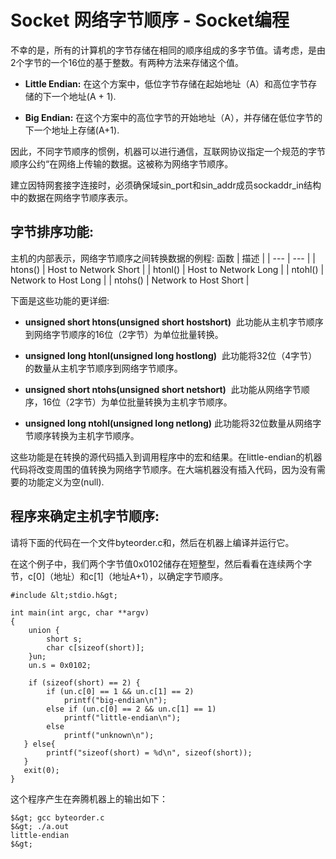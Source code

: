 # Socket 网络字节顺序 - Socket编程



不幸的是，所有的计算机的字节存储在相同的顺序组成的多字节值。请考虑，是由2个字节的一个16位的基于整数。有两种方法来存储这个值。

*   **Little Endian:** 在这个方案中，低位字节存储在起始地址（A）和高位字节存储的下一个地址(A + 1).

*   **Big Endian:** 在这个方案中的高位字节的开始地址（A），并存储在低位字节的下一个地址上存储(A+1).

因此，不同字节顺序的惯例，机器可以进行通信，互联网协议指定一个规范的字节顺序公约“在网络上传输的数据。这被称为网络字节顺序。

建立因特网套接字连接时，必须确保域sin_port和sin_addr成员sockaddr_in结构中的数据在网络字节顺序表示。

## 字节排序功能:

主机的内部表示，网络字节顺序之间转换数据的例程:
 函数 | 描述 |
| --- | --- |
| htons() | Host to Network Short |
| htonl() | Host to Network Long |
| ntohl() | Network to Host Long |
| ntohs() | Network to Host Short |

下面是这些功能的更详细:

*   **unsigned short htons(unsigned short hostshort)** 
    此功能从主机字节顺序到网络字节顺序的16位（2字节）为单位批量转换。

*   **unsigned long htonl(unsigned long hostlong)** 
    此功能将32位（4字节）的数量从主机字节顺序到网络字节顺序。

*   **unsigned short ntohs(unsigned short netshort)** 
    此功能从网络字节顺序，16位（2字节）为单位批量转换为主机字节顺序。

*   **unsigned long ntohl(unsigned long netlong)**
    此功能将32位数量从网络字节顺序转换为主机字节顺序。

这些功能是在转换的源代码插入到调用程序中的宏和结果。在little-endian的机器代码将改变周围的值转换为网络字节顺序。在大端机器没有插入代码，因为没有需要的功能定义为空(null).

## 程序来确定主机字节顺序:

请将下面的代码在一个文件byteorder.c和，然后在机器上编译并运行它。

在这个例子中，我们两个字节值0x0102储存在短整型，然后看看在连续两个字节，c[0]（地址）和c[1]（地址A+1），以确定字节顺序。
 

```
#include &lt;stdio.h&gt;

int main(int argc, char **argv)
{
    union {
        short s;
        char c[sizeof(short)];
    }un;
    un.s = 0x0102;

    if (sizeof(short) == 2) {
        if (un.c[0] == 1 && un.c[1] == 2)
            printf("big-endian\n");
        else if (un.c[0] == 2 && un.c[1] == 1)
            printf("little-endian\n");
        else
            printf("unknown\n");
   } else{
        printf("sizeof(short) = %d\n", sizeof(short));
   }
   exit(0);
}

```


这个程序产生在奔腾机器上的输出如下：
 

```
$&gt; gcc byteorder.c
$&gt; ./a.out
little-endian
$&gt;
```


 